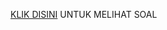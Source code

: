 [KLIK DISINI](https://drive.google.com/drive/u/1/folders/1BtbK09bT5IpcPB5oRJmuf0ZhUfyqhkkT) UNTUK MELIHAT SOAL
